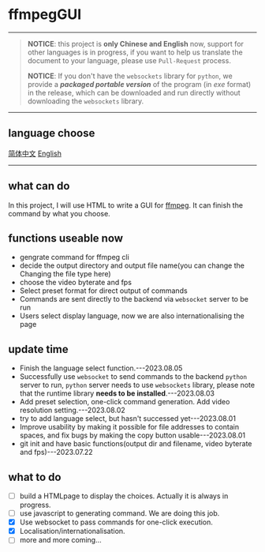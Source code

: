 # ffmpegGUI

---

> **NOTICE**: this project is **only Chinese and English** now, support for other languages is in progress, if you want to help us translate the document to your language, please use `Pull-Request` process.
> 
> **NOTICE**: If you don't have the `websockets` library for `python`, we provide a ***packaged portable version*** of the program (in *exe* format) in the release, which can be downloaded and run directly without downloading the `websockets` library.

---

## language choose
[简体中文](README_zh.md) [English](README.md)  

---

## what can do
In this project, I will use HTML to write a GUI for [ffmpeg](https:\\ffmpeg.org). It can finish the command by what you choose.  

## functions useable now
- gengrate command for ffmpeg cli
- decide the output directory and output file name(you can change the Changing the file type here)
- choose the video byterate and fps
- Select preset format for direct output of commands
- Commands are sent directly to the backend via `websocket` server to be run
- Users select display language, now we are also internationalising the page

## update time
- Finish the language select function.---2023.08.05
- Successfully use `websocket` to send commands to the backend `python` server to run, `python` server needs to use `websockets` library, please note that the runtime library **needs to be installed**.---2023.08.03
- Add preset selection, one-click command generation. Add video resolution setting.---2023.08.02
- try to add language select, but hasn't successed yet---2023.08.01
- Improve usability by making it possible for file addresses to contain spaces, and fix bugs by making the copy button usable---2023.08.01
- git init and have basic functions(output dir and filename, video byterate and fps)---2023.07.22

## what to do
- [ ] build a HTMLpage to display the choices. Actually it is always in progress.  
- [ ] use javascript to generating command. We are doing this job.  
- [x] Use websocket to pass commands for one-click execution.  
- [X] Localisation/internationalisation.  
- [ ] more and more coming...  